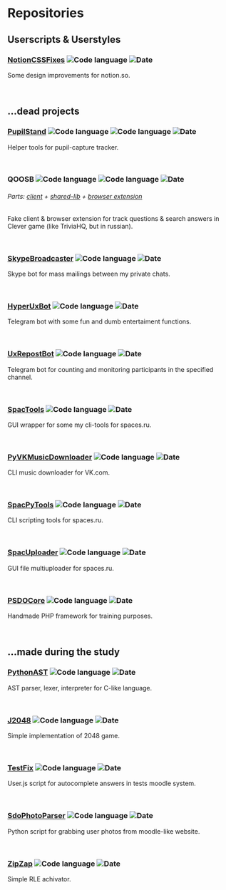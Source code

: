 # Repositories

## Userscripts & Userstyles
### [NotionCSSFixes](https://github.com/Holovin/notion_css_fixes) ![Code language](https://img.shields.io/badge/code-css-563d7c?style=plastic) ![Date](https://img.shields.io/badge/date-2019-fff?style=plastic)

Some design improvements for notion.so.

 
<!-- -->
## ...dead projects
### [PupilStand](https://github.com/Holovin/pupil_stand) ![Code language](https://img.shields.io/badge/code-javascript-f1e05a?style=plastic) ![Code language](https://img.shields.io/badge/code-reactjs-61dafb?style=plastic) ![Date](https://img.shields.io/badge/date-2019-fff?style=plastic)

Helper tools for pupil-capture tracker.

 
<!-- -->
### QOOSB ![Code language](https://img.shields.io/badge/code-node+typescript-2b7489?style=plastic) ![Code language](https://img.shields.io/badge/code-javascript-f1e05a?style=plastic) ![Date](https://img.shields.io/badge/date-2018-fff?style=plastic)

###### Parts: [client](https://github.com/Holovin/qoosb_lp) + [shared-lib](https://github.com/Holovin/qoosb_shared) + [browser extension](https://github.com/Holovin/qoosb_bro/tree/dev)

Fake client & browser extension for track questions & search answers in Clever game (like TriviaHQ, but in russian).

 
<!-- -->
### [SkypeBroadcaster](https://github.com/Holovin/_sk_broadcaster) ![Code language](https://img.shields.io/badge/code-node+typescript-2b7489?style=plastic) ![Date](https://img.shields.io/badge/date-2018-fff?style=plastic)

Skype bot for mass mailings between my private chats.

 
<!-- -->
### [HyperUxBot](https://github.com/Holovin/_HyperUxBot/) ![Code language](https://img.shields.io/badge/code-nodejs-green?style=plastic) ![Date](https://img.shields.io/badge/date-2018-fff?style=plastic)

Telegram bot with some fun and dumb entertaiment functions.

 
<!-- -->
### [UxRepostBot](https://github.com/Holovin/_UxRepostBot_Legacy) ![Code language](https://img.shields.io/badge/code-python-blue?style=plastic) ![Date](https://img.shields.io/badge/date-2017−2018-fff?style=plastic)

Telegram bot for counting and monitoring participants in the specified channel.

 
<!-- -->
### [SpacTools](https://github.com/Holovin/Spac_Tools) ![Code language](https://img.shields.io/badge/code-C%23-darkblue?style=plastic) ![Date](https://img.shields.io/badge/date-2016-fff?style=plastic)

GUI wrapper for some my cli-tools for spaces.ru.

 
<!-- -->
### [PyVKMusicDownloader](https://github.com/Holovin/_PyVKMusicDownload) ![Code language](https://img.shields.io/badge/code-python-blue?style=plastic) ![Date](https://img.shields.io/badge/date-2016-fff?style=plastic)

CLI music downloader for VK.com.

 
<!-- -->
### [SpacPyTools](https://github.com/Holovin/Spac_PyTools) ![Code language](https://img.shields.io/badge/code-python-blue?style=plastic) ![Date](https://img.shields.io/badge/date-2016-fff?style=plastic)

CLI scripting tools for spaces.ru.

 
<!-- -->
### [SpacUploader](https://github.com/Holovin/Spac_Uploader) ![Code language](https://img.shields.io/badge/code-C%23-darkblue?style=plastic) ![Date](https://img.shields.io/badge/date-2015−2016-fff?style=plastic)

GUI file multiuploader for spaces.ru.

 
<!-- -->
### [PSDOCore](https://github.com/Holovin/_psdo_core/) ![Code language](https://img.shields.io/badge/code-php-skyblue?style=plastic) ![Date](https://img.shields.io/badge/date-2015−2016-fff?style=plastic)

Handmade PHP framework for training purposes.

 
<!-- -->






## ...made during the study
### [PythonAST](https://github.com/Holovin/VS_PythonAST/tree/dev) ![Code language](https://img.shields.io/badge/code-python-blue?style=plastic) ![Date](https://img.shields.io/badge/date-2016-fff?style=plastic)

AST parser, lexer, interpreter for C-like language.

 
<!-- -->
### [J2048](https://github.com/Holovin/VS_J2048) ![Code language](https://img.shields.io/badge/code-java-orange?style=plastic) ![Date](https://img.shields.io/badge/date-2016-fff?style=plastic)

Simple implementation of 2048 game.

 
<!-- -->
### [TestFix](https://github.com/Holovin/VS_TestFixUserJS/blob/dev/core.user.js) ![Code language](https://img.shields.io/badge/code-javascript-f1e05a?style=plastic) ![Date](https://img.shields.io/badge/date-2016-fff?style=plastic)

User.js script for autocomplete answers in tests moodle system.

 
<!-- -->
### [SdoPhotoParser](https://github.com/Holovin/VS_SdoPhotoParser) ![Code language](https://img.shields.io/badge/code-python-blue?style=plastic) ![Date](https://img.shields.io/badge/date-2016-fff?style=plastic)

Python script for grabbing user photos from moodle-like website.

 
<!-- -->
### [ZipZap](https://github.com/Holovin/VS_ZipZap) ![Code language](https://img.shields.io/badge/code-C%23-darkblue?style=plastic) ![Date](https://img.shields.io/badge/date-2015-fff?style=plastic)

Simple RLE achivator.

 
<!-- -->
